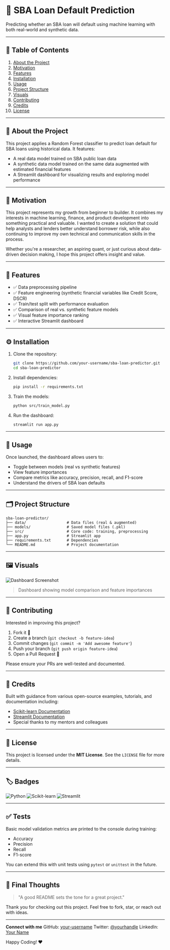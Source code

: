 # 📌 SBA Loan Default Prediction

Predicting whether an SBA loan will default using machine learning with both real-world and synthetic data.

---

## 📝 Table of Contents

1. [About the Project](#about-the-project)
2. [Motivation](#motivation)
3. [Features](#features)
4. [Installation](#installation)
5. [Usage](#usage)
6. [Project Structure](#project-structure)
7. [Visuals](#visuals)
8. [Contributing](#contributing)
9. [Credits](#credits)
10. [License](#license)

---

## 📖 About the Project

This project applies a Random Forest classifier to predict loan default for SBA loans using historical data. It features:

* A real data model trained on SBA public loan data
* A synthetic data model trained on the same data augmented with estimated financial features
* A Streamlit dashboard for visualizing results and exploring model performance

---

## 🚀 Motivation

This project represents my growth from beginner to builder. It combines my interests in machine learning, finance, and product development into something practical and valuable. I wanted to create a solution that could help analysts and lenders better understand borrower risk, while also continuing to improve my own technical and communication skills in the process.

Whether you're a researcher, an aspiring quant, or just curious about data-driven decision making, I hope this project offers insight and value.

---

## 🌟 Features

* ✅ Data preprocessing pipeline
* ✅ Feature engineering (synthetic financial variables like Credit Score, DSCR)
* ✅ Train/test split with performance evaluation
* ✅ Comparison of real vs. synthetic feature models
* ✅ Visual feature importance ranking
* ✅ Interactive Streamlit dashboard

---

## ⚙️ Installation

1. Clone the repository:

   ```bash
   git clone https://github.com/your-username/sba-loan-predictor.git
   cd sba-loan-predictor
   ```

2. Install dependencies:

   ```bash
   pip install -r requirements.txt
   ```

3. Train the models:

   ```bash
   python src/train_model.py
   ```

4. Run the dashboard:

   ```bash
   streamlit run app.py
   ```

---

## 🧠 Usage

Once launched, the dashboard allows users to:

* Toggle between models (real vs synthetic features)
* View feature importances
* Compare metrics like accuracy, precision, recall, and F1-score
* Understand the drivers of SBA loan defaults

---

## 🗂 Project Structure

```
sba-loan-predictor/
├── data/                  # Data files (real & augmented)
├── models/                # Saved model files (.pkl)
├── src/                   # Core code: training, preprocessing
├── app.py                 # Streamlit app
├── requirements.txt       # Dependencies
└── README.md              # Project documentation
```

---

## 🖼 Visuals

![Dashboard Screenshot](https://via.placeholder.com/800x400.png?text=Insert+your+dashboard+image+here)

> Dashboard showing model comparison and feature importances

---

## 🤝 Contributing

Interested in improving this project?

1. Fork it 🍴
2. Create a branch (`git checkout -b feature-idea`)
3. Commit changes (`git commit -m 'Add awesome feature'`)
4. Push your branch (`git push origin feature-idea`)
5. Open a Pull Request 🚀

Please ensure your PRs are well-tested and documented.

---

## 🙌 Credits

Built with guidance from various open-source examples, tutorials, and documentation including:

* [Scikit-learn Documentation](https://scikit-learn.org/stable/)
* [Streamlit Documentation](https://docs.streamlit.io/)
* Special thanks to my mentors and colleagues

---

## 📄 License

This project is licensed under the **MIT License**. See the `LICENSE` file for more details.

---

## 🏷️ Badges

![Python](https://img.shields.io/badge/Python-3.8+-blue)
![Scikit-learn](https://img.shields.io/badge/ML-Scikit--learn-yellow)
![Streamlit](https://img.shields.io/badge/WebApp-Streamlit-red)

---

## ✅ Tests

Basic model validation metrics are printed to the console during training:

* Accuracy
* Precision
* Recall
* F1-score

You can extend this with unit tests using `pytest` or `unittest` in the future.

---

## 🧠 Final Thoughts

> "A good README sets the tone for a great project."

Thank you for checking out this project. Feel free to fork, star, or reach out with ideas.

---

**Connect with me**
GitHub: [your-username](https://github.com/your-username)
Twitter: [@yourhandle](https://twitter.com/yourhandle)
LinkedIn: [Your Name](https://linkedin.com/in/yourname)

Happy Coding! ❤️
